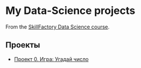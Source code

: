 # My Data-Science projects

From the [SkillFactory Data Science course](https://skillfacktory.ru/data-scientist).

## Проекты

* [Проект 0. Игра: Угадай число]()